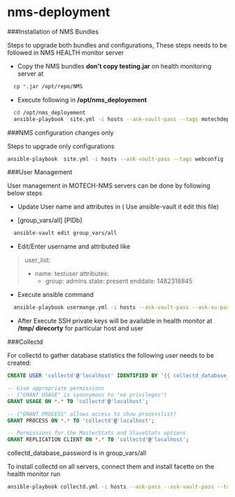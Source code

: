 # nms-deployment

###Installation of NMS Bundles

Steps to upgrade both bundles and configurations, These steps needs to be followed in NMS HEALTH monitor server

  - Copy the NMS bundles **don't copy testing.jar** on health monitoring server at 
```sh
  cp *.jar /opt/repo/NMS
```

  - Execute following in **/opt/nms_deployement**

```sh
  cd /opt/nms_deployement
  ansible-playbook  site.yml -i hosts --ask-vault-pass --tags motechdeploy--ask-sudo-pass
```

###NMS configuration changes only 

Steps to upgrade only configurations

```sh
ansible-playbook  site.yml -i hosts --ask-vault-pass --tags webconfig --ask-sudo-pass
```
###User Management 

User management in MOTECH-NMS servers can be done by following below steps

  - Update User name and attributes in ( Use ansible-vault it edit this file)
* [group_vars/all] [PlDb]
```sh
  ansible-vault edit group_vars/all
```
  
  - Edit/Enter username and attributed like 
>user_list:
>   - name: testuser
>     attributes:
>       - group: admins
>         state: present
>         enddate: 1482318845
  - Execute ansible command
```sh
  ansible-playbook usermange.yml -i hosts --ask-vault-pass --ask-su-pass
```
  - After Execute SSH private keys will be available in health monitor at **/tmp/ direcorty** for particular host and user

###Collectd

For collectd to gather database statistics the following user needs to be created:

```sql
CREATE USER 'collectd'@'localhost' IDENTIFIED BY '{{ collectd_database_password }}';

-- Give appropriate permissions
-- ("GRANT USAGE" is synonymous to "no privileges") 
GRANT USAGE ON *.* TO 'collectd'@'localhost';

-- ("GRANT PROCESS" allows access to show processlist) 
GRANT PROCESS ON *.* TO 'collectd'@'localhost';

-- Permissions for the MasterStats and SlaveStats options
GRANT REPLICATION CLIENT ON *.* TO 'collectd'@'localhost';
```

collectd_database_password is in group_vars/all

To install collectd on all servers, connect them and install facette on the health monitor run
```sh
ansible-playbook collectd.yml -i hosts --ask-pass --ask-vault-pass --tags collectd
```
